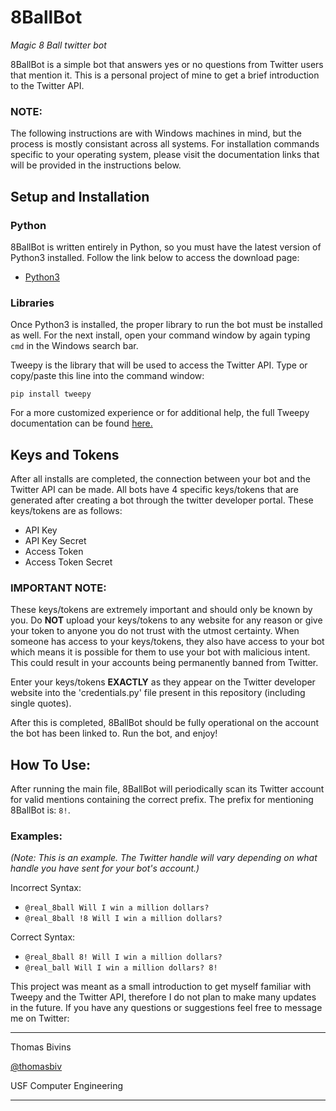 # 8BallBot
*Magic 8 Ball twitter bot*


8BallBot is a simple bot that answers yes or no questions from Twitter users that mention it.
This is a personal project of mine to get a brief introduction to the Twitter API.

### NOTE:

The following instructions are with Windows machines in mind, but the process is mostly consistant across all systems. For installation commands specific to your operating system, please visit the documentation links that will be provided in the instructions below.

## Setup and Installation

### Python

8BallBot is written entirely in Python, so you must have the latest version of Python3 installed. Follow the link below to access the download page:
* [Python3](https://www.python.org/downloads/)

### Libraries

Once Python3 is installed, the proper library to run the bot must be installed as well. For the next install, open your command window by again typing ```cmd``` in the Windows search bar. 

Tweepy is the library that will be used to access the Twitter API. Type or copy/paste this line into the command window:

```
pip install tweepy
```

For a more customized experience or for additional help, the full Tweepy documentation can be found [here.](https://docs.tweepy.org/en/stable/index.html)

## Keys and Tokens

After all installs are completed, the connection between your bot and the Twitter API can be made. All bots have 4 specific keys/tokens that are generated after creating a bot through the twitter developer portal. These keys/tokens are as follows:
* API Key
* API Key Secret
* Access Token
* Access Token Secret

### IMPORTANT NOTE:

These keys/tokens are extremely important and should only be known by you. Do **NOT** upload your keys/tokens to any website for any reason or give your token to anyone you do not trust with the utmost certainty. When someone has access to your keys/tokens, they also have access to your bot which means it is possible for them to use your bot with malicious intent. This could result in your accounts being permanently banned from Twitter.

Enter your keys/tokens **EXACTLY** as they appear on the Twitter developer website into the 'credentials.py' file present in this repository (including single quotes).

After this is completed, 8BallBot should be fully operational on the account the bot has been linked to. Run the bot, and enjoy!

## How To Use:

After running the main file, 8BallBot will periodically scan its Twitter account for valid mentions containing the correct prefix.
The prefix for mentioning 8BallBot is: ```8!```.

### Examples:
*(Note: This is an example. The Twitter handle will vary depending on what handle you have sent for your bot's account.)*

Incorrect Syntax:
* ```@real_8ball Will I win a million dollars?```
* ```@real_8ball !8 Will I win a million dollars?```

Correct Syntax:
* ```@real_8ball 8! Will I win a million dollars?```
* ```@real_ball Will I win a million dollars? 8!```


This project was meant as a small introduction to get myself familiar with Tweepy and the Twitter API, therefore I do not plan to make many updates in the future. If you have any questions or suggestions feel free to message me on Twitter:

---------------------------

Thomas Bivins

[@thomasbiv](https://twitter.com/thomasbiv)

USF Computer Engineering

---------------------------
